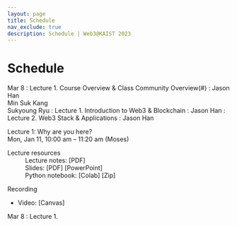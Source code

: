 ```yaml
---
layout: page
title: Schedule
nav_exclude: true
description: Schedule | Web3@KAIST 2023
---
```


# Schedule 

Mar 8
: Lecture 1. Course Overview & Class Community Overview(#)
  : Jason Han<br>Min Suk Kang<br>Sukyoung Ryu
: Lecture 1. Introduction to Web3 & Blockchain
  : Jason Han
: Lecture 2. Web3 Stack & Applications
  : Jason Han

Lecture 1: Why are you here?<br>
Mon, Jan 11, 10:00 am – 11:20 am (Moses)<br>
<dl>
  <dt>Lecture resources</dt> 
  <dd>Lecture notes: [PDF]</dd>
  <dd>Slides: [PDF] [PowerPoint]</dd>
  <dd>Python notebook: [Colab] [Zip]</dd>
</dl>
Recording
<ul>
  <li>Video: [Canvas]</li>
</ul>

Mar 8
: Lecture 1.

